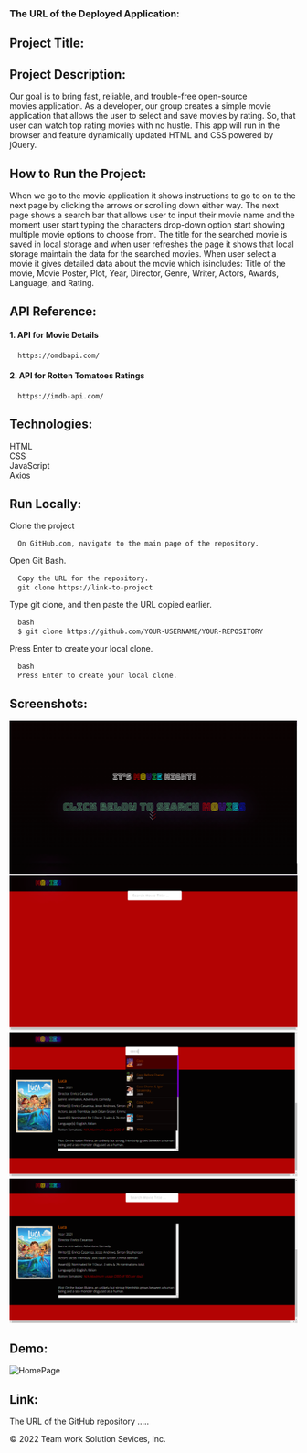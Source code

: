 ###  The URL of the Deployed Application:


## Project Title:


## Project Description:

Our goal is to bring fast, reliable, and trouble-free open-source movies application. As a developer, our group creates a simple movie application that allows the user to select and save movies by rating. So, that user can watch top rating movies with no hustle. This app will run in the browser and feature dynamically updated HTML and CSS powered by jQuery.


## How to Run the Project:

When we go to the movie application it shows instructions to go to on to the next page by clicking the arrows or scrolling down either way. The next page shows a search bar that allows user to input their movie name and the moment user start typing the characters drop-down option start showing multiple movie options to choose from. The title for the searched movie is saved in local storage and when user refreshes the page it shows that local storage maintain the data for the searched movies. When user select a movie it gives detailed data about the movie which isincludes: Title of the movie, Movie Poster, Plot, Year, Director, Genre, Writer, Actors, Awards, Language, and Rating.

## API Reference:

#### 1. API for Movie Details

```
  https://omdbapi.com/
```
#### 2. API for Rotten Tomatoes Ratings
```
  https://imdb-api.com/
```

## Technologies:

HTML<br>
CSS <br>
JavaScript<br>
Axios


## Run Locally:

Clone the project

```
  On GitHub.com, navigate to the main page of the repository.
```

Open Git Bash.

```
  Copy the URL for the repository.
  git clone https://link-to-project
```

Type git clone, and then paste the URL copied earlier.
```
  bash
  $ git clone https://github.com/YOUR-USERNAME/YOUR-REPOSITORY
```

Press Enter to create your local clone.

```
  bash
  Press Enter to create your local clone.
```
## Screenshots:

![homepage](./assets/images/homepage.png)
![Secondpage-Searchbar](./assets/images/secondpage%5BSearch%20bar%5D.png)
![ScrollDownOption](./assets/images/ScrollDown%20option.png)
![Searchresult](./assets/images/SearchResult.png)



## Demo:

![HomePage](./assets/images/Movieapp-demo.gif)

## Link:

The URL of the GitHub repository .....


© 2022 Team work Solution Sevices, Inc.
